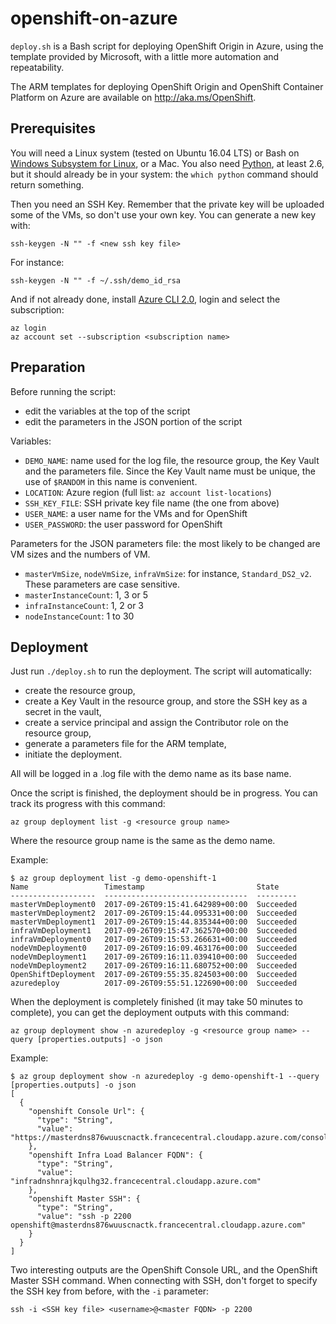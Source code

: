 # openshift-on-azure

`deploy.sh` is a Bash script for deploying OpenShift Origin in Azure, using the template provided by Microsoft, with a little more automation and repeatability.

The ARM templates for deploying OpenShift Origin and OpenShift Container Platform on Azure are available on http://aka.ms/OpenShift.

## Prerequisites

You will need a Linux system (tested on Ubuntu 16.04 LTS) or Bash on [Windows Subsystem for Linux](https://msdn.microsoft.com/en-us/commandline/wsl/about "Windows Subsystem for Linux Documentation"), or a Mac. You also need [Python](https://www.python.org/), at least 2.6, but it should already be in your system: the `which python` command should return something.

Then you need an SSH Key. Remember that the private key will be uploaded some of the VMs, so don't use your own key. You can generate a new key with:
```
ssh-keygen -N "" -f <new ssh key file>
```
For instance:
```
ssh-keygen -N "" -f ~/.ssh/demo_id_rsa
```

And if not already done, install [Azure CLI 2.0](https://docs.microsoft.com/en-us/cli/azure/install-azure-cli?view=azure-cli-latest "Install Azure CLI 2.0"), login and select the subscription:
```
az login
az account set --subscription <subscription name>
```

## Preparation

Before running the script:
- edit the variables at the top of the script
- edit the parameters in the JSON portion of the script

Variables:
- `DEMO_NAME`: name used for the log file, the resource group, the Key Vault and the parameters file. Since the Key Vault name must be unique, the use of `$RANDOM` in this name is convenient.
- `LOCATION`: Azure region (full list: `az account list-locations`)
- `SSH_KEY_FILE`: SSH private key file name (the one from above)
- `USER_NAME`: a user name for the VMs and for OpenShift
- `USER_PASSWORD`: the user password for OpenShift

Parameters for the JSON parameters file: the most likely to be changed are VM sizes and the numbers of VM.
- `masterVmSize`, `nodeVmSize`, `infraVmSize`: for instance, `Standard_DS2_v2`. These parameters are case sensitive.
- `masterInstanceCount`: 1, 3 or 5
- `infraInstanceCount`: 1, 2 or 3
- `nodeInstanceCount`: 1 to 30

## Deployment

Just run `./deploy.sh` to run the deployment. The script will automatically:
- create the resource group,
- create a Key Vault in the resource group, and store the SSH key as a secret in the vault,
- create a service principal and assign the Contributor role on the resource group,
- generate a parameters file for the ARM template,
- initiate the deployment.

All will be logged in a .log file with the demo name as its base name.

Once the script is finished, the deployment should be in progress. You can track its progress with this command:
```
az group deployment list -g <resource group name>
```
Where the resource group name is the same as the demo name.

Example:
```
$ az group deployment list -g demo-openshift-1
Name                 Timestamp                         State
-------------------  --------------------------------  ---------
masterVmDeployment0  2017-09-26T09:15:41.642989+00:00  Succeeded
masterVmDeployment2  2017-09-26T09:15:44.095331+00:00  Succeeded
masterVmDeployment1  2017-09-26T09:15:44.835344+00:00  Succeeded
infraVmDeployment1   2017-09-26T09:15:47.362570+00:00  Succeeded
infraVmDeployment0   2017-09-26T09:15:53.266631+00:00  Succeeded
nodeVmDeployment0    2017-09-26T09:16:09.463176+00:00  Succeeded
nodeVmDeployment1    2017-09-26T09:16:11.039410+00:00  Succeeded
nodeVmDeployment2    2017-09-26T09:16:11.680752+00:00  Succeeded
OpenShiftDeployment  2017-09-26T09:55:35.824503+00:00  Succeeded
azuredeploy          2017-09-26T09:55:51.122690+00:00  Succeeded
```

When the deployment is completely finished (it may take 50 minutes to complete), you can get the deployment outputs with this command:
```
az group deployment show -n azuredeploy -g <resource group name> --query [properties.outputs] -o json
```
Example:
```
$ az group deployment show -n azuredeploy -g demo-openshift-1 --query [properties.outputs] -o json
[
  {
    "openshift Console Url": {
      "type": "String",
      "value": "https://masterdns876wuuscnactk.francecentral.cloudapp.azure.com/console"
    },
    "openshift Infra Load Balancer FQDN": {
      "type": "String",
      "value": "infradnshnrajkqulhg32.francecentral.cloudapp.azure.com"
    },
    "openshift Master SSH": {
      "type": "String",
      "value": "ssh -p 2200 openshift@masterdns876wuuscnactk.francecentral.cloudapp.azure.com"
    }
  }
]
```

Two interesting outputs are the OpenShift Console URL, and the OpenShift Master SSH command. When connecting with SSH, don't forget to specify the SSH key from before, with the `-i` parameter:
```
ssh -i <SSH key file> <username>@<master FQDN> -p 2200
```
